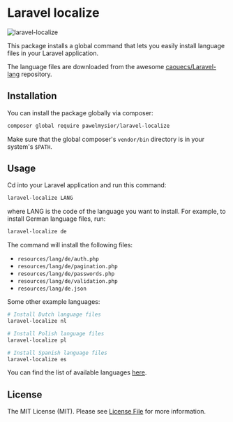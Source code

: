 # Laravel localize

![laravel-localize](https://user-images.githubusercontent.com/11052725/42563180-ddf544da-84fd-11e8-9097-1257cdba58a4.gif)

This package installs a global command that lets you easily install language files in your Laravel application.

The language files are downloaded from the awesome [caouecs/Laravel-lang](https://github.com/caouecs/Laravel-lang) repository.

## Installation

You can install the package globally via composer:

```bash
composer global require pawelmysior/laravel-localize
```

Make sure that the global composer's `vendor/bin` directory is in your system's `$PATH`.

## Usage

Cd into your Laravel application and run this command:

```bash
laravel-localize LANG
```

where LANG is the code of the language you want to install. For example, to install German language files, run:

```bash
laravel-localize de
```

The command will install the following files:

* `resources/lang/de/auth.php`
* `resources/lang/de/pagination.php`
* `resources/lang/de/passwords.php`
* `resources/lang/de/validation.php`
* `resources/lang/de.json`

Some other example languages:

```bash
# Install Dutch language files
laravel-localize nl

# Install Polish language files
laravel-localize pl

# Install Spanish language files
laravel-localize es
```

You can find the list of available languages [here](https://github.com/caouecs/Laravel-lang/tree/master/src).

## License

The MIT License (MIT). Please see [License File](LICENSE.md) for more information.
